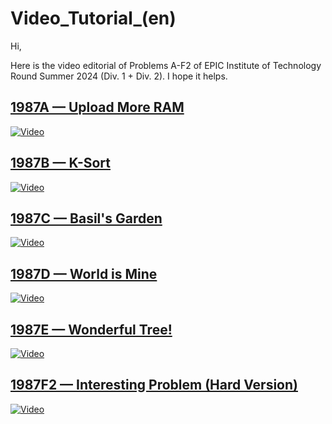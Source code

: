 # Video_Tutorial_(en)

Hi,

Here is the video editorial of Problems A-F2 of EPIC Institute of Technology Round Summer 2024 (Div. 1 + Div. 2). I hope it helps.

[1987A — Upload More RAM](../problems/A._Upload_More_RAM.md)
------------------------------------------------------------------------

[![Video](https://img.youtube.com/vi/CCqxED2xV8A/0.jpg)](https://www.youtube.com/watch?v=CCqxED2xV8A)



[1987B — K-Sort](../problems/B._K-Sort.md)
----------------------------------------------------------------

[![Video](https://img.youtube.com/vi/CCqxED2xV8A/0.jpg)](https://www.youtube.com/watch?v=CCqxED2xV8A)



[1987C — Basil's Garden](../problems/C._Basil's_Garden.md)
-----------------------------------------------------------------------

[![Video](https://img.youtube.com/vi/CCqxED2xV8A/0.jpg)](https://www.youtube.com/watch?v=CCqxED2xV8A)



[1987D — World is Mine](../problems/D._World_is_Mine.md)
----------------------------------------------------------------------

[![Video](https://img.youtube.com/vi/CCqxED2xV8A/0.jpg)](https://www.youtube.com/watch?v=CCqxED2xV8A)



[1987E — Wonderful Tree!](../problems/E._Wonderful_Tree!.md)
------------------------------------------------------------------------

[![Video](https://img.youtube.com/vi/CCqxED2xV8A/0.jpg)](https://www.youtube.com/watch?v=CCqxED2xV8A)



[1987F2 — Interesting Problem (Hard Version)](../problems/F2._Interesting_Problem_(Hard_Version).md)
---------------------------------------------------------------------------------------------

[![Video](https://img.youtube.com/vi/CCqxED2xV8A/0.jpg)](https://www.youtube.com/watch?v=CCqxED2xV8A)



